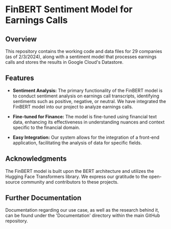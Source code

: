 # FinBERT Sentiment Model for Earnings Calls

## Overview

This repository contains the working code and data files for 29 companies (as of 2/3/2024), along with a sentiment model that processes earnings calls and stores the results in Google Cloud's Datastore.

## Features

- **Sentiment Analysis:** The primary functionality of the FinBERT model is to conduct sentiment analysis on earnings call transcripts, identifying sentiments such as positive, negative, or neutral. We have integrated the FinBERT model into our project to analyze earnings calls.

- **Fine-tuned for Finance:** The model is fine-tuned using financial text data, enhancing its effectiveness in understanding nuances and context specific to the financial domain.

- **Easy Integration:** Our system allows for the integration of a front-end application, facilitating the analysis of data for specific fields.

## Acknowledgments

The FinBERT model is built upon the BERT architecture and utilizes the Hugging Face Transformers library. We express our gratitude to the open-source community and contributors to these projects.

## Further Documentation

Documentation regarding our use case, as well as the research behind it, can be found under the 'Documentation' directory within the main GitHub repository.
